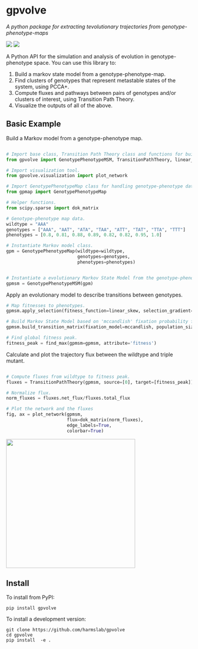 # gpvolve

*A python package for extracting tevolutionary trajectories from genotype-phenotype-maps*

[![](https://img.shields.io/pypi/v/gpvolve.svg)](https://pypi.python.org/pypi/gpvolve)
[![](https://readthedocs.org/projects/gpvolve/badge/?version=latest)](https://gpvolve.readthedocs.io/en/latest/?badge=latest)


A Python API for the simulation and analysis of evolution in genotype-phenotype space.
You can use this library to:

   1. Build a markov state model from a genotype-phenotype-map.
   2. Find clusters of genotypes that represent metastable states of the system, using PCCA+.
   3. Compute fluxes and pathways between pairs of genotypes and/or clusters of interest, using Transition Path Theory.
   4. Visualize the outputs of all of the above.

## Basic Example

Build a Markov model from a genotype-phenotype map.
```python

# Import base class, Transition Path Theory class and functions for building Markov Model.
from gpvolve import GenotypePhenotypeMSM, TransitionPathTheory, linear_skew, mccandlish, find_max

# Import visualization tool.
from gpvolve.visualization import plot_network

# Import GenotypePhenotypeMap class for handling genotype-phenotype data.
from gpmap import GenotypePhenotypeMap

# Helper functions.
from scipy.sparse import dok_matrix

# Genotype-phenotype map data.
wildtype = "AAA"
genotypes = ["AAA", "AAT", "ATA", "TAA", "ATT", "TAT", "TTA", "TTT"]
phenotypes = [0.8, 0.81, 0.88, 0.89, 0.82, 0.82, 0.95, 1.0]

# Instantiate Markov model class.
gpm = GenotypePhenotypeMap(wildtype=wildtype,
                           genotypes=genotypes,
                           phenotypes=phenotypes)


# Instantiate a evolutionary Markov State Model from the genotype-phenotype map.
gpmsm = GenotypePhenotypeMSM(gpm)
```
Apply an evolutionary model to describe transitions between genotypes.
```python
# Map fitnesses to phenotypes.
gpmsm.apply_selection(fitness_function=linear_skew, selection_gradient=1)

# Build Markov State Model based on 'mccandlish' fixation probability function.
gpmsm.build_transition_matrix(fixation_model=mccandlish, population_size=100)

# Find global fitness peak.
fitness_peak = find_max(gpmsm=gpmsm, attribute='fitness')
```

Calculate and plot the trajectory flux between the wildtype and triple mutant.
```python

# Compute fluxes from wildtype to fitness peak.
fluxes = TransitionPathTheory(gpmsm, source=[0], target=[fitness_peak])

# Normalize flux.
norm_fluxes = fluxes.net_flux/fluxes.total_flux

# Plot the network and the fluxes
fig, ax = plot_network(gpmsm,
                       flux=dok_matrix(norm_fluxes),
                       edge_labels=True,
                       colorbar=True)

```
<img src="docs/img/basic_example.png" width="350">


## Install

To install from PyPI:
```
pip install gpvolve
```

To install a development version:
```
git clone https://github.com/harmslab/gpvolve
cd gpvolve
pip install  -e .
```


